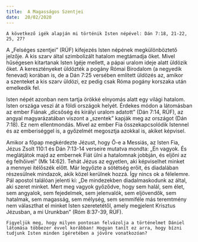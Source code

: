 ```yaml
---
title:  A Magasságos Szentjei
date:  20/02/2020
---
```


`A következő igék alapján mi történik Isten népével: Dán 7:18, 21-22, 25, 27?`

A „Felséges szentjei” (RÚF) kifejezés Isten népének megkülönböztető jelzője. A kis szarv által szimbolizált hatalom megtámadja őket. Mivel hűségesen kitartanak Isten Igéje mellett, a pápai uralom ideje alatt üldözik őket. A keresztényeket üldözték a pogány Római Birodalom (a negyedik fenevad) korában is, de a Dán 7:25 versében említett üldözés az, amikor a szenteket a kis szarv üldözi, ez pedig csak Róma pogány korszaka után emelkedik fel.

Isten népét azonban nem tartja örökké elnyomás alatt egy világi hatalom. Isten országa veszi át a földi országok helyét. Érdekes módon a látomásban az ember Fiának „dicsőség és királyi uralom adatott” (Dán 7:14, RÚF), az angyal magyarázatában viszont a „szentek” kapják meg az országot (Dán 7:18). Ez nem ellentmondás. Mivel az ember Fia összekapcsolódik Istennel és az emberiséggel is, a győzelmét megosztja azokkal is, akiket képvisel.

Amikor a főpap megkérdezte Jézust, hogy Ő-e a Messiás, az Isten Fia, Jézus Zsolt 110:1 és Dán 7:13-14 verseire mutatva mondta: „Én vagyok. És meglátjátok majd az embernek Fiát ülni a hatalomnak jobbján, és eljőni az ég felhőivel” (Mk 14:62). Tehát Jézus az egyetlen, aki képviselhet minket a mennyei ítélőszék előtt. Már legyőzte a sötétség erőit, és diadalában részesülnek mindazok, akik közel kerülnek hozzá. Így nincs ok a félelemre. Pál apostol találóan jelenti ki: „De mindezekben diadalmaskodunk az által, aki szeret minket. Mert meg vagyok győződve, hogy sem halál, sem élet, sem angyalok, sem fejedelmek, sem jelenvalók, sem eljövendők, sem hatalmak, sem magasság, sem mélység, sem semmiféle más teremtmény nem választhat el minket Isten szeretetétől, amely megjelent Krisztus Jézusban, a mi Urunkban” (Róm 8:37-39, RÚF).

`Figyeljük meg, hogy milyen pontosan felvázolja a történelmet Dániel látomása többezer évvel korábban! Hogyan tanít ez arra, hogy bízni tudjunk Isten minden ígéretében a jövőre vonatkozóan?`